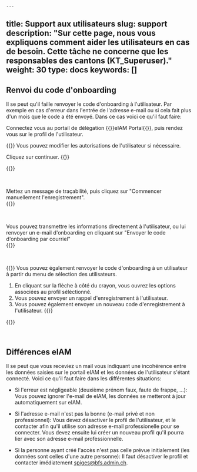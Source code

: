     ---

title: Support aux utilisateurs
slug: support
description: "Sur cette page, nous vous expliquons comment aider les utilisateurs en cas de besoin. Cette tâche ne concerne que les responsables des cantons (KT_Superuser)."
weight: 30
type: docs
keywords: []
---

## Renvoi du code d'onboarding

Il se peut qu'il faille renvoyer le code d'onboarding à l'utilisateur. Par exemple en cas d'erreur dans l'entrée de l'adresse e-mail ou si cela fait plus d'un mois que le code a été envoyé. Dans ce cas voici ce qu'il faut faire:

Connectez vous au portail de délégation {{<link url="https://www.portal.eiam.admin.ch/portal/adminservice/app/home" newTab="true">}}eIAM Portal{{</link>}}, puis rendez vous sur le profil de l'utilisateur.

<!-- 1eme paire de colonnes -->

<div class="two_column">

<div class="left_col">
<!-- First column content goes here -->
{{<markdown>}}
Vous pouvez modifier les autorisations de l'utilisateur si nécessaire.

Cliquez sur continuer.
{{</markdown>}}
</div>

<div class="right_col">
<!-- Second column content goes here -->
{{<insertImage image="continuer_fr.png" class="edge max-w-90">}}
</div>
</div>

&nbsp;

<!-- 2eme paire de colonnes -->

<div class="two_column">

<div class="left_col">
<!-- First column content goes here -->
Mettez un message de traçabilité, puis cliquez sur "Commencer manuellement l'enregistrement".
</div>

<div class="right_col">
<!-- Second column content goes here -->
{{<insertImage image="enreg_manu_fr.png" class="edge max-w-90">}}
</div>
</div>

&nbsp;

<!-- 3eme paire de colonnes -->

<div class="two_column">

<div class="left_col">
<!-- First column content goes here -->
Vous pouvez transmettre les informations directement à l'utilisateur, ou lui renvoyer un e-mail d'onboarding en cliquant sur "Envoyer le code d'onboarding par courriel"
</div>

<div class="right_col">
<!-- Second column content goes here -->
{{<insertImage image="onboarding_fr.png" class="edge max-w-90">}}
</div>
</div>

&nbsp;

<!-- 4eme paire de colonnes -->

<div class="two_column">

<div class="left_col">
<!-- First column content goes here -->
{{<markdown>}}
Vous pouvez également renvoyer le code d'onboarding à un utilisateur à partir du menu de sélection des utilisateurs.

1. En cliquant sur la flèche à côté du crayon, vous ouvrez les options associées au profil séléctionné.
2. Vous pouvez envoyer un rappel d'enregistrement à l'utilisateur.
3. Vous pouvez également envoyer un nouveau code d'enregistrement à l'utilisateur.
{{</markdown>}}

</div>

<div class="right_col">
<!-- Second column content goes here -->
{{<insertImage image="global_onboarding_fr.png" class="edge max-w-90">}}
</div>
</div>

&nbsp;

## Différences eIAM

Il se peut que vous receviez un mail vous indiquant une incohérence entre les données saisies sur le portail eIAM et les données de l'utilisateur s'étant connecté. Voici ce qu'il faut faire dans les différentes situations:

- Si l'erreur est négligeable (deuxième prénom faux, faute de frappe, ...): Vous pouvez ignorer l'e-mail de eIAM, les données se metteront à jour automatiquement sur eIAM.

- Si l'adresse e-mail n'est pas la bonne (e-mail privé et non professionnel): Vous devez désactiver le profil de l'utilisateur, et le contacter afin qu'il utilise son adresse e-mail professionelle pour se connecter. Vous devez ensuite lui créer un nouveau profil qu'il pourra lier avec son adresse e-mail professionnelle.

- Si la personne ayant créé l'accès n'est pas celle prévue initialement (les données sont celles d'une autre personne): Il faut désactiver le profil et contacter imédiatement <spiges@bfs.admin.ch>.
